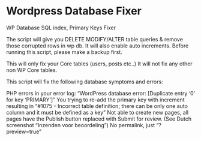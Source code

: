 # Wordpress Database Fixer
WP Database SQL index, Primary Keys Fixer


The script will give you DELETE MODIFY/ALTER table queries & remove those corrupted rows in wp db. It will also enable auto increments.
Before running this script, please make a backup first.

This will only fix your Core tables (users, posts etc..) It will not fix any other non WP Core tables.

This script will fix the following database symptoms and errors:

PHP errors in your error log: “WordPress database error: [Duplicate entry ‘0’ for key ‘PRIMARY’]”
You trying to re-add the primary key with increment resulting in “#1075 – Incorrect table definition; there can be only one auto column and it must be defined as a key”
Not able to create new pages, all pages have the Publish button replaced with Submit for review. (See Dutch screenshot “Inzenden voor beoordeling”)
No permalink, just “?preview=true”
